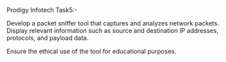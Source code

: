 Prodigy Infotech Task5:-

Develop a packet sniffer tool that captures and analyzes network packets. Display relevant information such as source and destination IP addresses, protocols, and payload data.

Ensure the ethical use of the tool for educational purposes.
